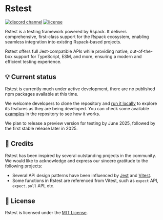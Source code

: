 # Rstest

<p>
  <a href="https://discord.gg/w7cjY77n6q"><img src="https://img.shields.io/badge/chat-discord-blue?style=flat-square&logo=discord&colorA=564341&colorB=EDED91" alt="discord channel" /></a>
  <a href="https://github.com/web-infra-dev/rsbuild/blob/main/LICENSE"><img src="https://img.shields.io/badge/License-MIT-blue.svg?style=flat-square&colorA=564341&colorB=EDED91" alt="license" /></a>
</p>

Rstest is a testing framework powered by Rspack. It delivers comprehensive, first-class support for the Rspack ecosystem, enabling seamless integration into existing Rspack-based projects.

Rstest offers full Jest-compatible APIs while providing native, out-of-the-box support for TypeScript, ESM, and more, ensuring a modern and efficient testing experience.

## 💡 Current status

Rstest is currently much under active development, there are no published npm packages available at this time.

We welcome developers to clone the repository and [run it locally](./CONTRIBUTING.md) to explore its features as they are being developed. You can check some available [examples](https://github.com/web-infra-dev/rstest/tree/main/examples) in the repository to see how it works.

We plan to release a preview version for testing by June 2025, followed by the first stable release later in 2025.

## 🙏 Credits

Rstest has been inspired by several outstanding projects in the community. We would like to acknowledge and express our sincere gratitude to the following projects:

- Several API design patterns have been influenced by [Jest](https://jestjs.io/) and [Vitest](https://vitest.dev/).
- Some functions in Rstest are referenced from Vitest, such as `expect` API, `expect.poll` API, etc.

## 📖 License

Rstest is licensed under the [MIT License](https://github.com/web-infra-dev/rstest/blob/main/LICENSE).
